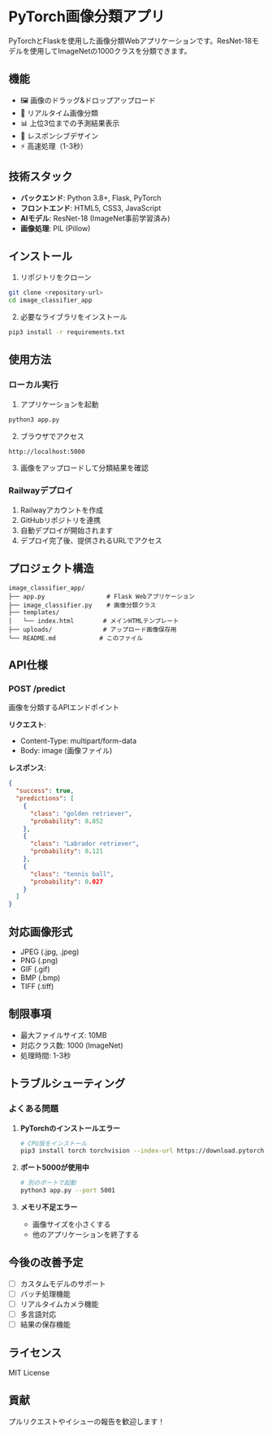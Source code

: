 # PyTorch画像分類アプリ

PyTorchとFlaskを使用した画像分類Webアプリケーションです。ResNet-18モデルを使用してImageNetの1000クラスを分類できます。

## 機能

- 🖼️ 画像のドラッグ&ドロップアップロード
- 🎯 リアルタイム画像分類
- 📊 上位3位までの予測結果表示
- 📱 レスポンシブデザイン
- ⚡ 高速処理（1-3秒）

## 技術スタック

- **バックエンド**: Python 3.8+, Flask, PyTorch
- **フロントエンド**: HTML5, CSS3, JavaScript
- **AIモデル**: ResNet-18 (ImageNet事前学習済み)
- **画像処理**: PIL (Pillow)

## インストール

1. リポジトリをクローン
```bash
git clone <repository-url>
cd image_classifier_app
```

2. 必要なライブラリをインストール
```bash
pip3 install -r requirements.txt
```

## 使用方法

### ローカル実行

1. アプリケーションを起動
```bash
python3 app.py
```

2. ブラウザでアクセス
```
http://localhost:5000
```

3. 画像をアップロードして分類結果を確認

### Railwayデプロイ

1. Railwayアカウントを作成
2. GitHubリポジトリを連携
3. 自動デプロイが開始されます
4. デプロイ完了後、提供されるURLでアクセス

## プロジェクト構造

```
image_classifier_app/
├── app.py                 # Flask Webアプリケーション
├── image_classifier.py    # 画像分類クラス
├── templates/
│   └── index.html        # メインHTMLテンプレート
├── uploads/              # アップロード画像保存用
└── README.md            # このファイル
```

## API仕様

### POST /predict

画像を分類するAPIエンドポイント

**リクエスト**:
- Content-Type: multipart/form-data
- Body: image (画像ファイル)

**レスポンス**:
```json
{
  "success": true,
  "predictions": [
    {
      "class": "golden retriever",
      "probability": 0.852
    },
    {
      "class": "Labrador retriever",
      "probability": 0.121
    },
    {
      "class": "tennis ball",
      "probability": 0.027
    }
  ]
}
```

## 対応画像形式

- JPEG (.jpg, .jpeg)
- PNG (.png)
- GIF (.gif)
- BMP (.bmp)
- TIFF (.tiff)

## 制限事項

- 最大ファイルサイズ: 10MB
- 対応クラス数: 1000 (ImageNet)
- 処理時間: 1-3秒

## トラブルシューティング

### よくある問題

1. **PyTorchのインストールエラー**
   ```bash
   # CPU版をインストール
   pip3 install torch torchvision --index-url https://download.pytorch.org/whl/cpu
   ```

2. **ポート5000が使用中**
   ```bash
   # 別のポートで起動
   python3 app.py --port 5001
   ```

3. **メモリ不足エラー**
   - 画像サイズを小さくする
   - 他のアプリケーションを終了する

## 今後の改善予定

- [ ] カスタムモデルのサポート
- [ ] バッチ処理機能
- [ ] リアルタイムカメラ機能
- [ ] 多言語対応
- [ ] 結果の保存機能

## ライセンス

MIT License

## 貢献

プルリクエストやイシューの報告を歓迎します！
